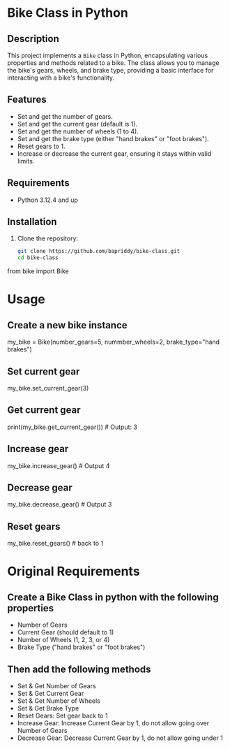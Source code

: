 # Bike Class in Python

## Description

This project implements a `Bike` class in Python, encapsulating various properties and methods related to a bike. The class allows you to manage the bike's gears, wheels, and brake type, providing a basic interface for interacting with a bike's functionality.

## Features

- Set and get the number of gears.
- Set and get the current gear (default is 1).
- Set and get the number of wheels (1 to 4).
- Set and get the brake type (either "hand brakes" or "foot brakes").
- Reset gears to 1.
- Increase or decrease the current gear, ensuring it stays within valid limits.

## Requirements

- Python 3.12.4 and up

## Installation

1. Clone the repository:
   ```bash
   git clone https://github.com/bapriddy/bike-class.git
   cd bike-class
from bike import Bike

# Usage

## Create a new bike instance
my_bike = Bike(number_gears=5, nummber_wheels=2, brake_type="hand brakes")

## Set current gear
my_bike.set_current_gear(3)

## Get current gear
print(my_bike.get_current_gear())  # Output: 3

## Increase gear
my_bike.increase_gear() # Output 4

## Decrease gear
my_bike.decrease_gear() # Output 3

## Reset gears
my_bike.reset_gears() # back to 1


#  Original Requirements 

## Create a Bike Class in python with the following properties
- Number of Gears
- Current Gear (should default to 1)
- Number of Wheels (1, 2, 3, or 4)
- Brake Type ("hand brakes" or "foot brakes")

## Then add the following methods
- Set & Get Number of Gears
- Set & Get Current Gear
- Set & Get Number of Wheels
- Set & Get Brake Type
- Reset Gears: Set gear back to 1
- Increase Gear: Increase Current Gear by 1, do not allow going over Number of Gears
- Decrease Gear: Decrease Current Gear by 1, do not allow going under 1
